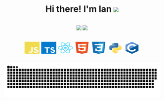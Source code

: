 <div align="center">
 <h1>Hi there! I'm Ian <img src="https://emoji.gg/assets/emoji/4708_Pikachu_Hello.gif" width="40"/></h1>
</div>
<br>

<div align="center">
  <img height="180em" src="https://github-readme-stats.vercel.app/api?username=ian-dcg&show_icons=true&theme=dracula&include_all_commits=true&count_private=true"/>
  <img height="180em" src="https://github-readme-stats.vercel.app/api/top-langs/?username=ian-dcg&layout=compact&langs_count=7&theme=dracula"/>
</div><br>

<div style="display: inline_block" align="center"><br>
  <img align="center" alt="Ian-Js" height="40" width="50" src="https://raw.githubusercontent.com/devicons/devicon/master/icons/javascript/javascript-plain.svg">
  <img align="center" alt="Ian-Ts" height="40" width="50" src="https://raw.githubusercontent.com/devicons/devicon/master/icons/typescript/typescript-plain.svg">
  <img align="center" alt="Ian-React" height="40" width="50" src="https://raw.githubusercontent.com/devicons/devicon/master/icons/react/react-original.svg">
  <img align="center" alt="Ian-HTML" height="40" width="50" src="https://raw.githubusercontent.com/devicons/devicon/master/icons/html5/html5-original.svg">
  <img align="center" alt="Ian-CSS" height="40" width="50" src="https://raw.githubusercontent.com/devicons/devicon/master/icons/css3/css3-original.svg">
  <img align="center" alt="Ian-Python" height="40" width="50" src="https://raw.githubusercontent.com/devicons/devicon/master/icons/python/python-original.svg">
  <img align="center" alt="Ian-C" height="40" width="50" src="https://raw.githubusercontent.com/devicons/devicon/master/icons/c/c-original.svg">
</div>

##

![Snake animation](https://github.com/ian-dcg/ian-dcg/blob/output/github-contribution-grid-snake.svg)

